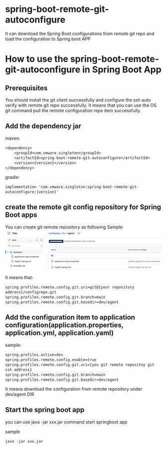 spring-boot-remote-git-autoconfigure
=======================================
It can download the Spring Boot configurations from remote git repo and load the configuration to Spring boot APP

# How to use the spring-boot-remote-git-autoconfigure in Spring Boot App
## Prerequisites
You should install the git client successfully and configure the ssh auto verify with remote git repo successfully. 
It means that you can use the OS git command pull the remote configuration repo item successfully.


## Add the dependency jar 
  maven:
```
<dependency>
    <groupId>com.vmware.singleton</groupId>
    <artifactId>spring-boot-remote-git-autoconfigure</artifactId>
    <version>{version}</version>
</dependency>

```
  gradle:
```
implementation 'com.vmware.singleton:spring-boot-remote-git-autoconfigure:{version}'

```

## create the remote git config repository for Spring Boot apps 

You can create git remote repository as following Sample:
![image](repo.png)

It means that:
```
spring.profiles.remote.config.git.uri=git@{your repository address}/configrepo.git
spring.profiles.remote.config.git.branch=main
spring.profiles.remote.config.git.basedir=dev/agent
```

## Add the configuration item to application configuration(application.properties, application.yml, application.yaml)
sample:
```
spring.profiles.active=dev
spring.profiles.remote.config.enable=true
spring.profiles.remote.config.git.uri={you git remote repositoy git ssh address}
spring.profiles.remote.config.git.branch=main
spring.profiles.remote.config.git.basedir=dev/agent

```

It means download the configuration from remote repository under dev/agent DIR

## Start the spring boot app

you can use java -jar xxx.jar command start springboot app

sample
```
java -jar xxx.jar

```



